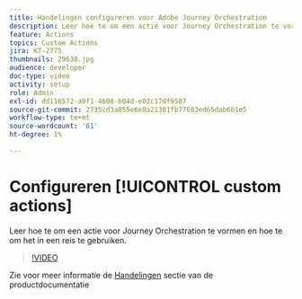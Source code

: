```yaml
---
title: Handelingen configureren voor Adobe Journey Orchestration
description: Leer hoe te om een actie voor Journey Orchestration te vormen en hoe te om het in een reis te gebruiken.
feature: Actions
topics: Custom Actions
jira: KT-2775
thumbnails: 29638.jpg
audience: developer
doc-type: video
activity: setup
role: Admin
exl-id: dd116572-a9f1-4608-b04d-e02c17df9587
source-git-commit: 2735cd3a855e6e8a21381fb77683ed65dab6b1e5
workflow-type: tm+mt
source-wordcount: '61'
ht-degree: 1%

---
```


# Configureren [!UICONTROL custom actions]

Leer hoe te om een actie voor Journey Orchestration te vormen en hoe te om het in een reis te gebruiken.

>[!VIDEO](https://video.tv.adobe.com/v/29638?quality=12&learn=on)

Zie voor meer informatie de [Handelingen](https://experienceleague.adobe.com/docs/journeys/using/action-journeys/action.html?lang=en) sectie van de productdocumentatie
